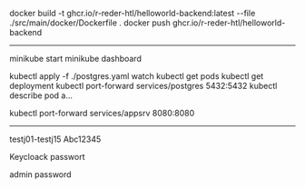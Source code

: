 docker build -t ghcr.io/r-reder-htl/helloworld-backend:latest --file ./src/main/docker/Dockerfile .
docker push ghcr.io/r-reder-htl/helloworld-backend


---
minikube start
minikube dashboard

kubectl apply -f ./postgres.yaml
watch kubectl get pods
kubectl get deployment
kubectl port-forward services/postgres 5432:5432
kubectl describe pod a...

kubectl port-forward services/appsrv 8080:8080

---
testj01-testj15
Abc12345

Keycloack passwort

admin
password